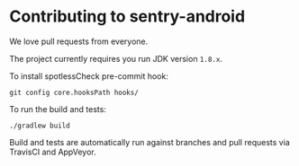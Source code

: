 # Contributing to sentry-android

We love pull requests from everyone.

The project currently requires you run JDK version `1.8.x`.

To install spotlessCheck pre-commit hook:

```shell
git config core.hooksPath hooks/
```

To run the build and tests:

```shell
./gradlew build
```

Build and tests are automatically run against branches and pull requests
via TravisCI and AppVeyor.
